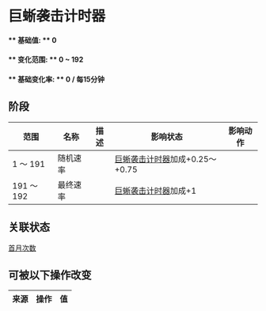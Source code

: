 # 巨蜥袭击计时器  
#### ** 基础值: ** 0   
#### ** 变化范围: ** 0 ~ 192  
#### ** 基础变化率: ** 0 / 每15分钟  
## 阶段  
范围  |  名称  |  描述  |  影响状态  |  影响动作  
----  |  ----  |  ----  |  ----  |  ----  
1 ～ 191  |  随机速率  |    |  [巨蜥袭击计时器](MonitorRaidCounter.md)加成+0.25～+0.75  |    
191 ～ 192  |  最终速率  |    |  [巨蜥袭击计时器](MonitorRaidCounter.md)加成+1  |    
## 关联状态  
[首月次数](FirstMonthCounter.md)  
## 可被以下操作改变  
来源  |  操作  |  值  
----  |  ----  |  ----  

